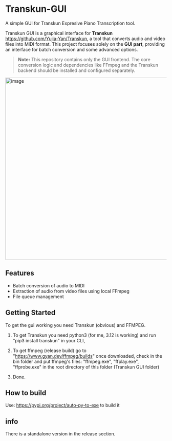 # Transkun-GUI
A simple GUI for Transkun Expresive Piano Transcription tool.

Transkun GUI is a graphical interface for **Transkun** https://github.com/Yujia-Yan/Transkun, a tool that converts audio and video files into MIDI format. This project focuses solely on the **GUI part**, providing an interface for batch conversion and some advanced options.

> **Note:** This repository contains only the GUI frontend. The core conversion logic and dependencies like FFmpeg and the Transkun backend should be installed and configured separately.
<img width="652" height="567" alt="image" src="https://github.com/user-attachments/assets/44766276-bb22-451b-a67e-1d2c3ba61f88" />

## Features

- Batch conversion of audio to MIDI  
- Extraction of audio from video files using local FFmpeg  
- File queue management


## Getting Started
To get the gui working you need Transkun (obvious) and FFMPEG.

1. To get Transkun you need python3 (for me, 3.12 is working) and run "pip3 install transkun" in your CLI,

2. To get ffmpeg (release build) go to "https://www.gyan.dev/ffmpeg/builds" once downloaded, check in the bin folder and put ffmpeg's files: "ffmpeg.exe", "ffplay.exe", "ffprobe.exe" in the root directory of this folder (Transkun GUI folder)

3. Done.

## How to build

Use: https://pypi.org/project/auto-py-to-exe to build it

## info
There is a standalone version in the release section.


